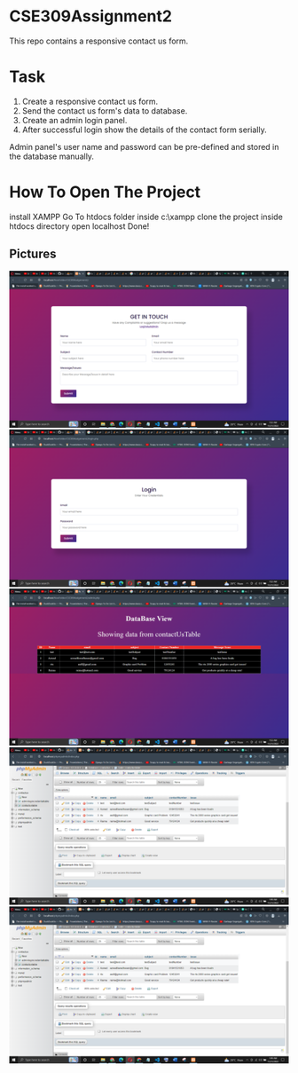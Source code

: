 # CSE309Assignment2
This repo contains  a responsive contact us form.
# Task
1. Create a responsive contact us form.
2. Send the contact us form's data to database.
3. Create an admin login panel. 
4. After successful login show the details of the contact form serially. 


Admin panel's user name and password can be pre-defined and stored in the database manually. 

# How To Open The Project
install XAMPP
Go To htdocs folder inside c:\\xampp
clone the project inside htdocs directory
open localhost
Done!

## Pictures
![Alt text](pictures/ContactUsPage.PNG)
![Alt text](pictures/LoginAsAdminPage.PNG)![Alt text](pictures/adminHomepageAfterLogginInSuccessfully.PNG)![Alt text](pictures/contactUsDatabaseContactUsTable.PNG)![Alt text](pictures/contactUsDatabaseContactUsTable.PNG)